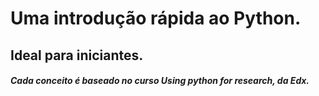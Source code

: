 # Uma introdução rápida ao Python. 
## Ideal para iniciantes.

##### Cada conceito é baseado no curso *Using python for research*, da Edx.
